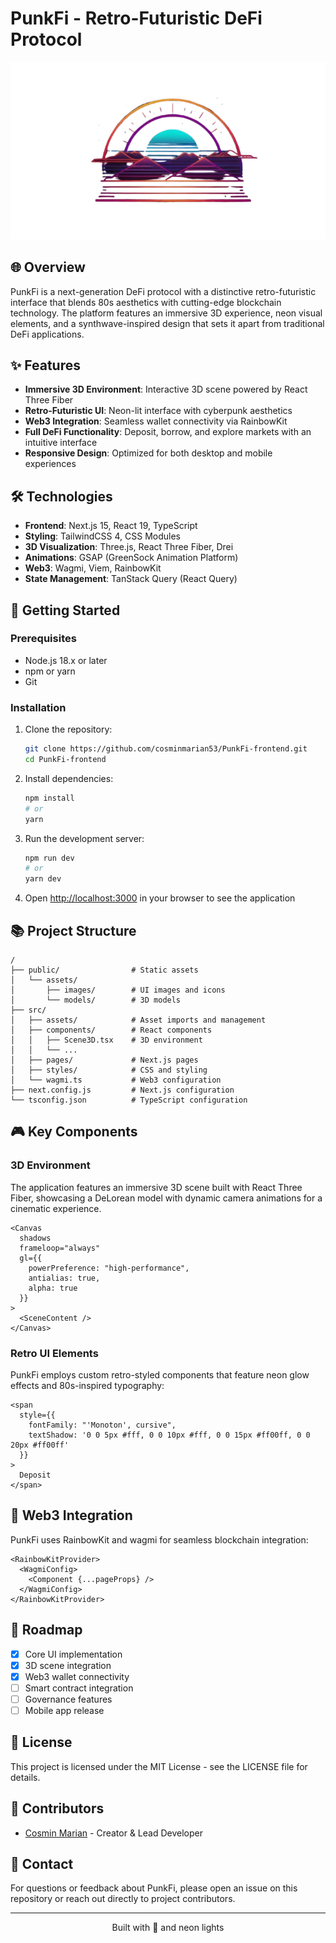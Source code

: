 # PunkFi - Retro-Futuristic DeFi Protocol

![PunkFi Banner](https://github.com/cosminmarian53/PunkFi-frontend/blob/main/public/assets/images/logo.png?raw=true)

## 🌐 Overview

PunkFi is a next-generation DeFi protocol with a distinctive retro-futuristic interface that blends 80s aesthetics with cutting-edge blockchain technology. The platform features an immersive 3D experience, neon visual elements, and a synthwave-inspired design that sets it apart from traditional DeFi applications.

## ✨ Features

- **Immersive 3D Environment**: Interactive 3D scene powered by React Three Fiber
- **Retro-Futuristic UI**: Neon-lit interface with cyberpunk aesthetics
- **Web3 Integration**: Seamless wallet connectivity via RainbowKit
- **Full DeFi Functionality**: Deposit, borrow, and explore markets with an intuitive interface
- **Responsive Design**: Optimized for both desktop and mobile experiences

## 🛠️ Technologies

- **Frontend**: Next.js 15, React 19, TypeScript
- **Styling**: TailwindCSS 4, CSS Modules
- **3D Visualization**: Three.js, React Three Fiber, Drei
- **Animations**: GSAP (GreenSock Animation Platform)
- **Web3**: Wagmi, Viem, RainbowKit
- **State Management**: TanStack Query (React Query)

## 🚀 Getting Started

### Prerequisites

- Node.js 18.x or later
- npm or yarn
- Git

### Installation

1. Clone the repository:
   ```bash
   git clone https://github.com/cosminmarian53/PunkFi-frontend.git
   cd PunkFi-frontend
   ```

2. Install dependencies:
   ```bash
   npm install
   # or
   yarn
   ```

3. Run the development server:
   ```bash
   npm run dev
   # or
   yarn dev
   ```

4. Open [http://localhost:3000](http://localhost:3000) in your browser to see the application

## 📚 Project Structure

```
/
├── public/                # Static assets
│   └── assets/
│       ├── images/        # UI images and icons
│       └── models/        # 3D models
├── src/
│   ├── assets/            # Asset imports and management
│   ├── components/        # React components
│   │   ├── Scene3D.tsx    # 3D environment
│   │   └── ...           
│   ├── pages/             # Next.js pages
│   ├── styles/            # CSS and styling
│   └── wagmi.ts           # Web3 configuration
├── next.config.js         # Next.js configuration
└── tsconfig.json          # TypeScript configuration
```

## 🎮 Key Components

### 3D Environment

The application features an immersive 3D scene built with React Three Fiber, showcasing a DeLorean model with dynamic camera animations for a cinematic experience.

```tsx
<Canvas
  shadows
  frameloop="always"
  gl={{
    powerPreference: "high-performance",
    antialias: true,
    alpha: true
  }}
>
  <SceneContent />
</Canvas>
```

### Retro UI Elements

PunkFi employs custom retro-styled components that feature neon glow effects and 80s-inspired typography:

```tsx
<span 
  style={{
    fontFamily: "'Monoton', cursive",
    textShadow: '0 0 5px #fff, 0 0 10px #fff, 0 0 15px #ff00ff, 0 0 20px #ff00ff'
  }}
>
  Deposit
</span>
```

## 🔌 Web3 Integration

PunkFi uses RainbowKit and wagmi for seamless blockchain integration:

```tsx
<RainbowKitProvider>
  <WagmiConfig>
    <Component {...pageProps} />
  </WagmiConfig>
</RainbowKitProvider>
```

## 🌙 Roadmap

- [x] Core UI implementation
- [x] 3D scene integration
- [x] Web3 wallet connectivity
- [ ] Smart contract integration
- [ ] Governance features
- [ ] Mobile app release

## 📄 License

This project is licensed under the MIT License - see the LICENSE file for details.

## 👥 Contributors

- [Cosmin Marian](https://github.com/cosminmarian53) - Creator & Lead Developer

## 💬 Contact

For questions or feedback about PunkFi, please open an issue on this repository or reach out directly to project contributors.

---

<p align="center">
  Built with 💜 and neon lights
</p>
